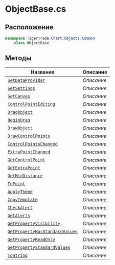 
# ObjectBase.cs
## Расположение
```csharp
namespace TigerTrade.Chart.Objects.Common  
    class ObjectBase
```

## Методы
| Название | Описание |
| --- | --- |
| [`SetDataProvider`](./metody/SetDataProvider.md) | *Описание* |
| [`SetSettings`](./metody/SetSettings.md) | *Описание* |
| [`SetCanvas`](./metody/SetCanvas.md) | *Описание* |
| [`ControlPointEditing`](./metody/ControlPointEditing.md) | *Описание* |
| [`DragObject`](./metody/DragObject.md) | *Описание* |
| [`BeginDrag`](./metody/BeginDrag.md) | *Описание* |
| [`DrawObject`](./metody/DrawObject.md) | *Описание* |
| [`DrawControlPoints`](./metody/DrawControlPoints.md) | *Описание* |
| [`ControlPointsChanged`](./metody/ControlPointsChanged.md) | *Описание* |
| [`ExtraPointChanged`](./metody/ExtraPointChanged.md) | *Описание* |
| [`GetControlPoint`](./metody/GetControlPoint.md) | *Описание* |
| [`GetExtraPoint`](./metody/GetExtraPoint.md) | *Описание* |
| [`GetMinDistance`](./metody/GetMinDistance.md) | *Описание* |
| [`ToPoint`](./metody/ToPoint.md) | *Описание* |
| [`ApplyTheme`](./metody/ApplyTheme.md) | *Описание* |
| [`CopyTemplate`](./metody/CopyTemplate.md) | *Описание* |
| [`CheckAlert`](./metody/CheckAlert.md) | *Описание* |
| [`GetAlerts`](./metody/GetAlerts.md) | *Описание* |
| [`GetPropertyVisibility`](./metody/GetPropertyVisibility.md) | *Описание* |
| [`GetPropertyHasStandardValues`](./metody/GetPropertyHasStandardValues.md) | *Описание* |
| [`GetPropertyReadOnly`](./metody/GetPropertyReadOnly.md) | *Описание* |
| [`GetPropertyStandardValues`](./metody/GetPropertyStandardValues.md) | *Описание* |
| [`ToString`](./metody/ToString.md) | *Описание* |
